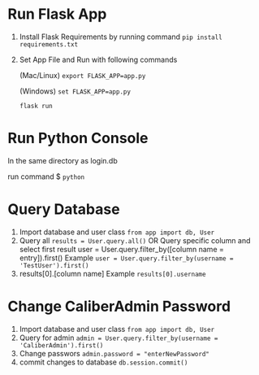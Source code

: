 # Run Flask App
1. Install Flask Requirements by running command `pip install requirements.txt`
2. Set App File and Run with following commands
 
     (Mac/Linux)
     `export FLASK_APP=app.py`

     (Windows)
     `set FLASK_APP=app.py`

     `flask run`


# Run Python Console
In the same directory as login.db

run command $ `python`

# Query Database
1. Import database and user class `from app import db, User`
2. Query all `results = User.query.all()` OR  Query specific column and select first result user = User.query.filter_by([column name = entry]).first() Example `user = User.query.filter_by(username = 'TestUser').first()`
3. results[0].[column name] Example `results[0].username`


# Change CaliberAdmin Password
1. Import database and user class `from app import db, User`
2. Query for admin `admin = User.query.filter_by(username = 'CaliberAdmin').first()`
3. Change passwors `admin.password = "enterNewPassword"`
4. commit changes to database `db.session.commit()`
